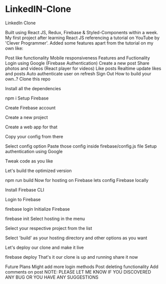# LinkedIN-Clone
LinkedIn Clone


Built using React JS, Redux, Firebase & Styled-Components within a week. My first project after learning React JS referencing a tutorial on YouTube by 'Clever Programmer'. Added some features apart from the tutorial on my own like:

Post like functionality
Mobile responsiveness
Features and Fuctionality
Login using Google (Firebase Authentication)
Create a new post
Share photos and videos (React player for videos)
Like posts
Realtime update likes and posts
Auto authenticate user on refresh
Sign Out
How to build your own..?
Clone this repo

Install all the dependencies

npm i
Setup Firebase

Create Firebase account

Create a new project

Create a web app for that

Copy your config from there

Select config option
Paste those config inside firebase/config.js file
Setup authentication using Google

Tweak code as you like

Let's build the optimized version

npm run build
Now for hosting on Firebase lets config Firebase locally

Install Firebase CLI

Login to Firebase

firebase login
Initialize Firebase

firebase init
Select hosting in the menu

Select your respective project from the list

Select 'build' as your hosting directory and other options as you want

Let's deploy our clone and make it live

firebase deploy
That's it our clone is up and running share it now

Future Plans
Might add more login methods
Post deleting functionality
Add comments on post
NOTE: PLEASE LET ME KNOW IF YOU DISCOVERED ANY BUG OR YOU HAVE ANY SUGGESTIONS
